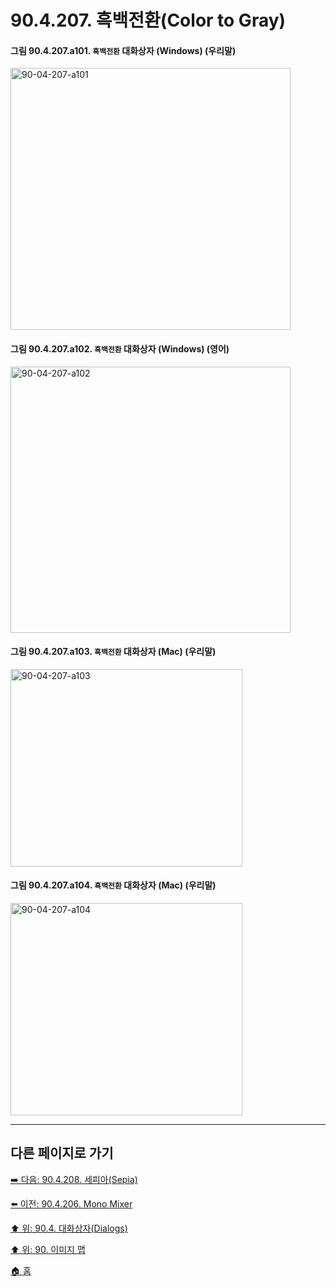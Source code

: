 # 90.4.207. 흑백전환(Color to Gray)

<a id="90-04-207-a101"></a>

#### 그림 90.4.207.a101. `흑백전환` 대화상자 (Windows) (우리말)
<img width="448" height="419" alt="90-04-207-a101" src="https://github.com/user-attachments/assets/556f39c6-2b1a-4139-b721-1bfa719301fd" />

<a id="90-04-207-a102"></a>

#### 그림 90.4.207.a102. `흑백전환` 대화상자 (Windows) (영어)
<img width="448" height="426" alt="90-04-207-a102" src="https://github.com/user-attachments/assets/e7549f3e-1d03-4926-8e8c-2863b7038a5e" />

<a id="90-04-207-a103"></a>

#### 그림 90.4.207.a103. `흑백전환` 대화상자 (Mac) (우리말)
<img width="371" height="316" alt="90-04-207-a103" src="https://github.com/user-attachments/assets/ff6bd895-0775-4bec-9450-985537f9ca5d" />

<a id="90-04-207-a104"></a>

#### 그림 90.4.207.a104. `흑백전환` 대화상자 (Mac) (우리말)
<img width="371" height="340" alt="90-04-207-a104" src="https://github.com/user-attachments/assets/e748eede-e0aa-450f-819c-3eaae36e5c10" />

***

## 다른 페이지로 가기

[➡️ 다음: 90.4.208. 세피아(Sepia)](./90-04-0208-sepia.md)

[⬅️ 이전: 90.4.206. Mono Mixer](./90-04-0206-mono_mixer.md)

[⬆️ 위: 90.4. 대화상자(Dialogs)](./90-04-0000-dialogs.md)

[⬆️ 위: 90. 이미지 맵](./90-00-image-map.md)

[🏠 홈](./00-home.md)